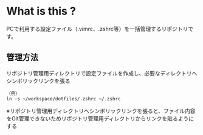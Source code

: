 # What is this ?
PCで利用する設定ファイル（.vimrc、.zshrc等）を一括管理するリポジトリです。

## 管理方法
リポジトリ管理用ディレクトリで設定ファイルを作成し、必要なディレクトリへシンボリックリンクを張る

```
（例）
ln -s ~/workspace/dotfiles/.zshrc ~/.zshrc
```

※リポジトリ管理用ディレクトリへシンボリックリンクを張ると、ファイル内容をGit管理できないためリポジトリ管理用ディレクトリからリンクを貼るようにする
